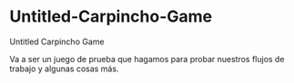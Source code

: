 # Untitled-Carpincho-Game
Untitled Carpincho Game

Va a ser un juego de prueba que hagamos para probar nuestros flujos de trabajo y algunas cosas más.
